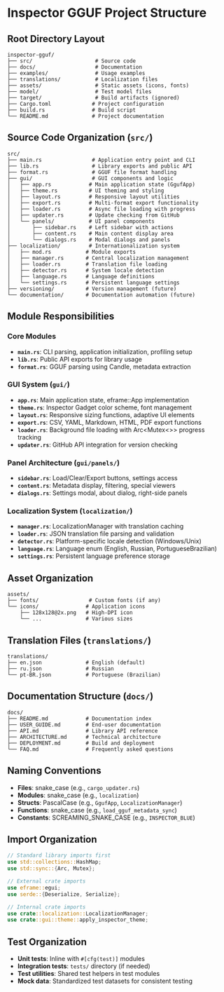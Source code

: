 # Inspector GGUF Project Structure

## Root Directory Layout
```
inspector-gguf/
├── src/                    # Source code
├── docs/                   # Documentation
├── examples/               # Usage examples
├── translations/           # Localization files
├── assets/                 # Static assets (icons, fonts)
├── model/                  # Test model files
├── target/                 # Build artifacts (ignored)
├── Cargo.toml             # Project configuration
├── build.rs               # Build script
└── README.md              # Project documentation
```

## Source Code Organization (`src/`)
```
src/
├── main.rs                # Application entry point and CLI
├── lib.rs                 # Library exports and public API
├── format.rs              # GGUF file format handling
├── gui/                   # GUI components and logic
│   ├── app.rs            # Main application state (GgufApp)
│   ├── theme.rs          # UI theming and styling
│   ├── layout.rs         # Responsive layout utilities
│   ├── export.rs         # Multi-format export functionality
│   ├── loader.rs         # Async file loading with progress
│   ├── updater.rs        # Update checking from GitHub
│   └── panels/           # UI panel components
│       ├── sidebar.rs    # Left sidebar with actions
│       ├── content.rs    # Main content display area
│       └── dialogs.rs    # Modal dialogs and panels
├── localization/         # Internationalization system
│   ├── mod.rs           # Module exports
│   ├── manager.rs       # Central localization management
│   ├── loader.rs        # Translation file loading
│   ├── detector.rs      # System locale detection
│   ├── language.rs      # Language definitions
│   └── settings.rs      # Persistent language settings
├── versioning/          # Version management (future)
└── documentation/       # Documentation automation (future)
```

## Module Responsibilities

### Core Modules
- **`main.rs`**: CLI parsing, application initialization, profiling setup
- **`lib.rs`**: Public API exports for library usage
- **`format.rs`**: GGUF parsing using Candle, metadata extraction

### GUI System (`gui/`)
- **`app.rs`**: Main application state, eframe::App implementation
- **`theme.rs`**: Inspector Gadget color scheme, font management
- **`layout.rs`**: Responsive sizing functions, adaptive UI elements
- **`export.rs`**: CSV, YAML, Markdown, HTML, PDF export functions
- **`loader.rs`**: Background file loading with Arc<Mutex<>> progress tracking
- **`updater.rs`**: GitHub API integration for version checking

### Panel Architecture (`gui/panels/`)
- **`sidebar.rs`**: Load/Clear/Export buttons, settings access
- **`content.rs`**: Metadata display, filtering, special viewers
- **`dialogs.rs`**: Settings modal, about dialog, right-side panels

### Localization System (`localization/`)
- **`manager.rs`**: LocalizationManager with translation caching
- **`loader.rs`**: JSON translation file parsing and validation
- **`detector.rs`**: Platform-specific locale detection (Windows/Unix)
- **`language.rs`**: Language enum (English, Russian, PortugueseBrazilian)
- **`settings.rs`**: Persistent language preference storage

## Asset Organization
```
assets/
├── fonts/                # Custom fonts (if any)
└── icons/               # Application icons
    ├── 128x128@2x.png   # High-DPI icon
    └── ...              # Various sizes
```

## Translation Files (`translations/`)
```
translations/
├── en.json              # English (default)
├── ru.json              # Russian
└── pt-BR.json           # Portuguese (Brazilian)
```

## Documentation Structure (`docs/`)
```
docs/
├── README.md            # Documentation index
├── USER_GUIDE.md        # End-user documentation
├── API.md               # Library API reference
├── ARCHITECTURE.md      # Technical architecture
├── DEPLOYMENT.md        # Build and deployment
└── FAQ.md               # Frequently asked questions
```

## Naming Conventions
- **Files**: snake_case (e.g., `cargo_updater.rs`)
- **Modules**: snake_case (e.g., `localization`)
- **Structs**: PascalCase (e.g., `GgufApp`, `LocalizationManager`)
- **Functions**: snake_case (e.g., `load_gguf_metadata_sync`)
- **Constants**: SCREAMING_SNAKE_CASE (e.g., `INSPECTOR_BLUE`)

## Import Organization
```rust
// Standard library imports first
use std::collections::HashMap;
use std::sync::{Arc, Mutex};

// External crate imports
use eframe::egui;
use serde::{Deserialize, Serialize};

// Internal crate imports
use crate::localization::LocalizationManager;
use crate::gui::theme::apply_inspector_theme;
```

## Test Organization
- **Unit tests**: Inline with `#[cfg(test)]` modules
- **Integration tests**: `tests/` directory (if needed)
- **Test utilities**: Shared test helpers in test modules
- **Mock data**: Standardized test datasets for consistent testing